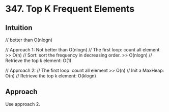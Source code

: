 # 347. Top K Frequent Elements

## Intuition
// better than O(nlogn)

// Approach 1: Not better than O(nlogn)
// The first loop: count all element >> O(n)
// Sort: sort the frequency in decreasing order. >> O(nlogn)
// Retrieve the top k element: O(1)

// Approach 2:
// The first loop: count all element >> O(n)
// Init a MaxHeap: O(n)
// Retrieve the top k element: O(klogn)

## Approach
Use approach 2.